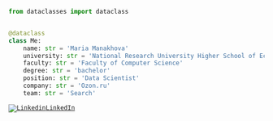 ```python
from dataclasses import dataclass


@dataclass
class Me:
    name: str = 'Maria Manakhova'
    university: str = 'National Research University Higher School of Economics'
    faculty: str = 'Faculty of Computer Science'
    degree: str = 'bachelor'
    position: str = 'Data Scientist'
    company: str = 'Ozon.ru'
    team: str = 'Search'
```

<code>[![Linkedin](https://i.stack.imgur.com/gVE0j.png)LinkedIn](https://www.linkedin.com/mmanakhova)</code>

  
  


